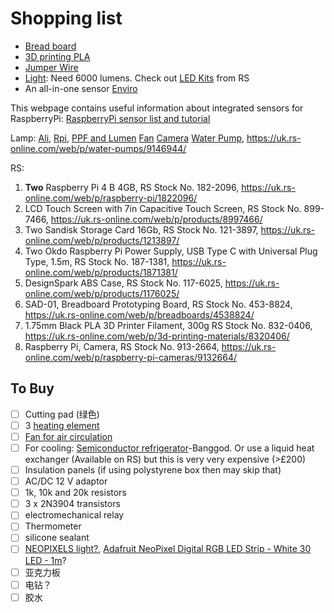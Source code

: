 # Shopping list

- [Bread board](https://uk.rs-online.com/web/p/breadboards/4538824/)
- [3D printing PLA](https://uk.rs-online.com/web/p/3d-printing-materials/8320406/)
- [Jumper Wire](https://uk.rs-online.com/web/p/breadboard-jumper-wire/5053396/)
- [Light](https://uk.rs-online.com/web/p/led-strip-lights/9125016/): Need 6000 lumens. Check out [LED Kits](https://uk.rs-online.com/web/c/displays-optoelectronics/led-lighting-system-components/led-kits/?sort-by=Application&sort-order=desc&pn=1) from RS
- An all-in-one sensor [Enviro](https://shop.pimoroni.com/products/enviro?variant=31155658489939)


This webpage contains useful information about integrated sensors for RaspberryPi: [RaspberryPi sensor list and tutorial](https://tutorials-raspberrypi.com/raspberry-pi-sensors-overview-50-important-components/)

Lamp: [Ali](https://www.aliexpress.com/item/4001095381063.html), [Rpi](https://tutorials-raspberrypi.com/connect-control-raspberry-pi-ws2812-rgb-led-strips/), [PPF and Lumen](https://www.waveformlighting.com/horticulture/convert-ppf-to-lumens-online-calculator)
[Fan](https://thepihut.com/products/miniature-5v-cooling-fan-for-raspberry-pi-and-other-computers?_pos=2&_sid=7ba767831&_ss=r)
[Camera](https://thepihut.com/products/raspberry-pi-camera-module?_pos=3&_sid=7ba767831&_ss=r)
[Water Pump](https://thepihut.com/products/peristaltic-liquid-pump-with-silicone-tubing-5v-to-6v-dc-power?_pos=5&_sid=7ba767831&_ss=r), https://uk.rs-online.com/web/p/water-pumps/9146944/

RS:

1. **Two** Raspberry Pi 4 B 4GB, RS Stock No. 182-2096, https://uk.rs-online.com/web/p/raspberry-pi/1822096/
2. LCD Touch Screen with 7in Capacitive Touch Screen, RS Stock No. 899-7466, https://uk.rs-online.com/web/p/products/8997466/
3. Two Sandisk Storage Card 16Gb, RS Stock No. 121-3897, https://uk.rs-online.com/web/p/products/1213897/
4. Two Okdo Raspberry Pi Power Supply, USB Type C with Universal Plug Type, 1.5m, RS Stock No. 187-1381, https://uk.rs-online.com/web/p/products/1871381/
5. DesignSpark ABS Case, RS Stock No. 117-6025, https://uk.rs-online.com/web/p/products/1176025/
6. SAD-01, Breadboard Prototyping Board, RS Stock No. 453-8824, https://uk.rs-online.com/web/p/breadboards/4538824/
7. 1.75mm Black PLA 3D Printer Filament, 300g RS Stock No. 832-0406, https://uk.rs-online.com/web/p/3d-printing-materials/8320406/
8.  Raspberry Pi, Camera, RS Stock No. 913-2664, https://uk.rs-online.com/web/p/raspberry-pi-cameras/9132664/

## To Buy
- [ ] Cutting pad (绿色)
- [ ] 3 [heating element](https://uk.rs-online.com/web/p/heating-elements/2995950/)
- [ ] [Fan for air circulation](https://uk.rs-online.com/web/p/axial-fans/6688827/)
- [ ] For cooling: [Semiconductor refrigerator](https://www.banggood.com/Geekcreit-12V-6A-DIY-Electronic-Semiconductor-Refrigerator-Radiator-Cooling-Equipment-p-1074404.html?akmClientCountry=CN&cur_warehouse=CN)-Banggod. Or use a liquid heat exchanger (Available on RS) but this is very  very expensive (>£200)
- [ ] Insulation panels (if using polystyrene box then may skip that)
- [ ] AC/DC 12 V adaptor
- [ ] 1k, 10k and 20k resistors
- [ ] 3 x 2N3904 transistors
- [ ] electromechanical relay
- [ ] Thermometer
- [ ] silicone sealant
- [ ] [NEOPIXELS light?](https://www.adafruit.com/category/168), [Adafruit NeoPixel Digital RGB LED Strip - White 30 LED - 1m](https://www.amazon.com/Adafruit-NeoPixel-Digital-RGB-Strip/dp/B00R5CDGWA)? 
- [ ] 亚克力板
- [ ] 电钻？
- [ ] 胶水